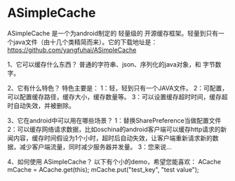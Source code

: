 ASimpleCache
============


ASimpleCache 是一个为android制定的 轻量级的 开源缓存框架。轻量到只有一个java文件（由十几个类精简而来）。它的下载地址是：https://github.com/yangfuhai/ASimpleCache


1、它可以缓存什么东西？
普通的字符串、json、序列化的java对象，和 字节数字。
​


2、它有什么特色？
特色主要是：
  1：轻，轻到只有一个JAVA文件。
  2：可配置，可以配置缓存路径，缓存大小，缓存数量等。
  3：可以设置缓存超时时间，缓存超时自动失效，并被删除。




3、它在android中可以用在哪些场景？
1：替换SharePreference当做配置文件
2：可以缓存网络请求数据，比如oschina的android客户端可以缓存http请求的新闻内容，缓存时间假设为1个小时，超时后自动失效，让客户端重新请求新的数据，减少客户端流量，同时减少服务器并发量。
3：您来说...




4、如何使用 ASimpleCache？
以下有个小的demo，希望您能喜欢：
ACache mCache = ACache.get(this);
mCache.put("test_key", "test value");







